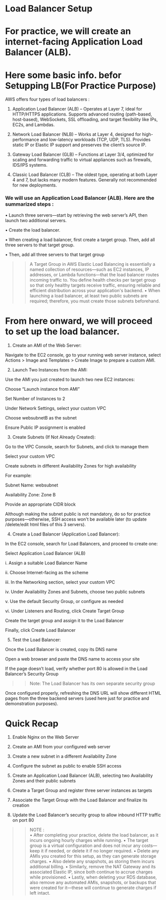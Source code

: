 <h1>Load Balancer Setup</h1>
<h1>For practice, we will create an internet-facing Application Load Balancer (ALB).</h1>
<h1>Here some basic info. befor Setupping LB(For Practice Purpose)</h1>
AWS offers four types of load balancers :

1. Application Load Balancer (ALB) – Operates at Layer 7, ideal for HTTP/HTTPS applications. Supports advanced routing (path-based, host-based), WebSockets, SSL offloading, and target flexibility like IPs, EC2s, and Lambdas.

2. Network Load Balancer (NLB) – Works at Layer 4, designed for high-performance and low-latency workloads (TCP, UDP, TLS). Provides static IP or Elastic IP support and preserves the client’s source IP.

3. Gateway Load Balancer (GLB) – Functions at Layer 3/4, optimized for scaling and forwarding traffic to virtual appliances such as firewalls, IDS/IPS systems.

4. Classic Load Balancer (CLB) – The oldest type, operating at both Layer 4 and 7, but lacks many modern features. Generally not recommended for new deployments.

### We will use an Application Load Balancer (ALB). Here are the summarized steps :  ###

• Launch three servers—start by retrieving the web server’s API, then launch two additional servers.

• Create the load balancer.

• When creating a load balancer, first create a target group. Then, add all three servers to that target group.

• Then, add all three servers to that target group
 >> A Target Group in AWS Elastic Load Balancing is essentially a named collection of resources—such as EC2 instances, IP addresses, or Lambda functions—that the load balancer routes incoming traffic to. You define health checks per target group so that only healthy targets receive traffic, ensuring reliable and efficient distribution across your application's backend.
• When launching a load balancer, at least two public subnets are required; therefore, you must create those subnets beforehand.


<h1>From here onward, we will proceed to set up the load balancer.</h1>

1. Create an AMI of the Web Server:

Navigate to the EC2 console, go to your running web server instance, select Actions > Image and Templates > Create Image to prepare a custom AMI.

2. Launch Two Instances from the AMI:
   
Use the AMI you just created to launch two new EC2 instances:

Choose “Launch instance from AMI”

Set Number of Instances to 2

Under Network Settings, select your custom VPC

Choose websubnetB as the subnet

Ensure Public IP assignment is enabled

3. Create Subnets (If Not Already Created):

Go to the VPC Console, search for Subnets, and click to manage them

Select your custom VPC

Create subnets in different Availability Zones for high availability

For example:

Subnet Name: websubnet

Availability Zone: Zone B

Provide an appropriate CIDR block

Although making the subnet public is not mandatory, do so for practice purposes—otherwise, SSH access won't be available later (to update /delete/edit html files of this 3 servers).

4. Create a Load Balancer (Application Load Balancer):
   
In the EC2 console, search for Load Balancers, and proceed to create one:

Select Application Load Balancer (ALB)

i. Assign a suitable Load Balancer Name

ii. Choose Internet-facing as the scheme

iii. In the Networking section, select your custom VPC

iv. Under Availability Zones and Subnets, choose two public subnets

v. Use the default Security Group, or configure as needed

vi. Under Listeners and Routing, click Create Target Group

Create the target group and assign it to the Load Balancer

Finally, click Create Load Balancer

5. Test the Load Balancer:

Once the Load Balancer is created, copy its DNS name

Open a web browser and paste the DNS name to access your site

If the page doesn’t load, verify whether port 80 is allowed in the Load Balancer’s Security Group

>>Note: The Load Balancer has its own separate security group

Once configured properly, refreshing the DNS URL will show different HTML pages from the three backend servers (used here just for practice and demonstration purposes).

<h1>Quick Recap</h1>


1. Enable Nginx on the Web Server

2. Create an AMI from your configured web server

3. Create a new subnet in a different Availability Zone

4. Configure the subnet as public to enable SSH access

5. Create an Application Load Balancer (ALB), selecting two Availability Zones and their public subnets

6. Create a Target Group and register three server instances as targets

7. Associate the Target Group with the Load Balancer and finalize its creation

8. Update the Load Balancer’s security group to allow inbound HTTP traffic on port 80

>>NOTE :<br>
• After completing your practice, delete the load balancer, as it incurs ongoing hourly charges while running.
• The target group is a virtual configuration and does not incur any costs—keep it if needed, or delete it if no longer required.
• Delete any AMIs you created for this setup, as they can generate storage charges.
• Also delete any snapshots, as storing them incurs additional billing.
• Similarly, remove the NAT Gateway and its associated Elastic IP, since both continue to accrue charges while provisioned.
• Lastly, when deleting your RDS database, also remove any automated AMIs, snapshots, or backups that were created for it—these will continue to generate charges if left intact.




